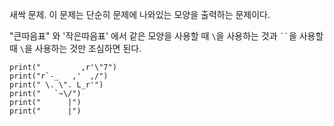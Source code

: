 
새싹 문제.
이 문제는 단순히 문제에 나와있는 모양을 출력하는 문제이다.

"큰따음표" 와 '작은따음표' 에서 같은 모양을 사용할 때 `\`을 사용하는 것과
` `` `을 사용할 때  `\`을 사용하는 것만 조심하면 된다.

```
print("         ,r'\"7")
print("r`-_   ,'  ,/")
print(" \. \". L_r'")
print("   `~\/")
print("      |")
print("      |")
```